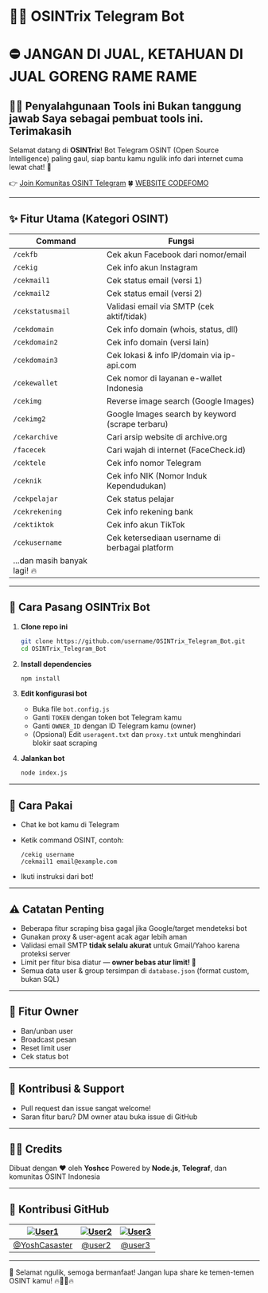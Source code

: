 # 🕵️‍♂️ OSINTrix Telegram Bot

# ⛔ JANGAN DI JUAL, KETAHUAN DI JUAL GORENG RAME RAME

## 🙏🏻 Penyalahgunaan Tools ini Bukan tanggung jawab Saya sebagai pembuat tools ini. Terimakasih

Selamat datang di **OSINTrix**!
Bot Telegram OSINT (Open Source Intelligence) paling gaul, siap bantu kamu ngulik info dari internet cuma lewat chat! 🚀

👉 [Join Komunitas OSINT Telegram](https://t.me/+dqfsXiiyTTozODUx)
🍀 [WEBSITE CODEFOMO](https://codefomo.xyz)

---

## ✨ Fitur Utama (Kategori OSINT)

| Command                      | Fungsi                                           |
| ---------------------------- | ------------------------------------------------ |
| `/cekfb`                     | Cek akun Facebook dari nomor/email               |
| `/cekig`                     | Cek info akun Instagram                          |
| `/cekmail1`                  | Cek status email (versi 1)                       |
| `/cekmail2`                  | Cek status email (versi 2)                       |
| `/cekstatusmail`             | Validasi email via SMTP (cek aktif/tidak)        |
| `/cekdomain`                 | Cek info domain (whois, status, dll)             |
| `/cekdomain2`                | Cek info domain (versi lain)                     |
| `/cekdomain3`                | Cek lokasi & info IP/domain via ip-api.com       |
| `/cekewallet`                | Cek nomor di layanan e-wallet Indonesia          |
| `/cekimg`                    | Reverse image search (Google Images)             |
| `/cekimg2`                   | Google Images search by keyword (scrape terbaru) |
| `/cekarchive`                | Cari arsip website di archive.org                |
| `/facecek`                   | Cari wajah di internet (FaceCheck.id)            |
| `/cektele`                   | Cek info nomor Telegram                          |
| `/ceknik`                    | Cek info NIK (Nomor Induk Kependudukan)          |
| `/cekpelajar`                | Cek status pelajar                               |
| `/cekrekening`               | Cek info rekening bank                           |
| `/cektiktok`                 | Cek info akun TikTok                             |
| `/cekusername`               | Cek ketersediaan username di berbagai platform   |
| ...dan masih banyak lagi! 🔥 |                                                  |

---

## 🚀 Cara Pasang OSINTrix Bot

1. **Clone repo ini**

   ```bash
   git clone https://github.com/username/OSINTrix_Telegram_Bot.git
   cd OSINTrix_Telegram_Bot
   ```

2. **Install dependencies**

   ```bash
   npm install
   ```

3. **Edit konfigurasi bot**

   * Buka file `bot.config.js`
   * Ganti `TOKEN` dengan token bot Telegram kamu
   * Ganti `OWNER_ID` dengan ID Telegram kamu (owner)
   * (Opsional) Edit `useragent.txt` dan `proxy.txt` untuk menghindari blokir saat scraping

4. **Jalankan bot**

   ```bash
   node index.js
   ```

---

## 📝 Cara Pakai

* Chat ke bot kamu di Telegram
* Ketik command OSINT, contoh:

  ```
  /cekig username
  /cekmail1 email@example.com
  ```
* Ikuti instruksi dari bot!

---

## ⚠️ Catatan Penting

* Beberapa fitur scraping bisa gagal jika Google/target mendeteksi bot
* Gunakan proxy & user-agent acak agar lebih aman
* Validasi email SMTP **tidak selalu akurat** untuk Gmail/Yahoo karena proteksi server
* Limit per fitur bisa diatur — **owner bebas atur limit! 👑**
* Semua data user & group tersimpan di `database.json` (format custom, bukan SQL)

---

## 👑 Fitur Owner

* Ban/unban user
* Broadcast pesan
* Reset limit user
* Cek status bot

---

## 🤝 Kontribusi & Support

* Pull request dan issue sangat welcome!
* Saran fitur baru? DM owner atau buka issue di GitHub

---

## 🧑‍💻 Credits

Dibuat dengan ❤️ oleh **Yoshcc**
Powered by **Node.js**, **Telegraf**, dan komunitas OSINT Indonesia

---
## 🚀 Kontribusi GitHub

| [![User1](https://github.com/user1.png?size=20)](https://github.com/user1) | [![User2](https://github.com/user2.png?size=20)](https://github.com/user2) | [![User3](https://github.com/user3.png?size=20)](https://github.com/user3) |
|:--:|:--:|:--:|
| [@YoshCasaster](https://github.com/YoshCasaster) | [@user2](https://github.com/user2) | [@user3](https://github.com/user3) |

---

🎉 Selamat ngulik, semoga bermanfaat!
Jangan lupa share ke temen-temen OSINT kamu!
🔥🕵️‍♂️🔥
